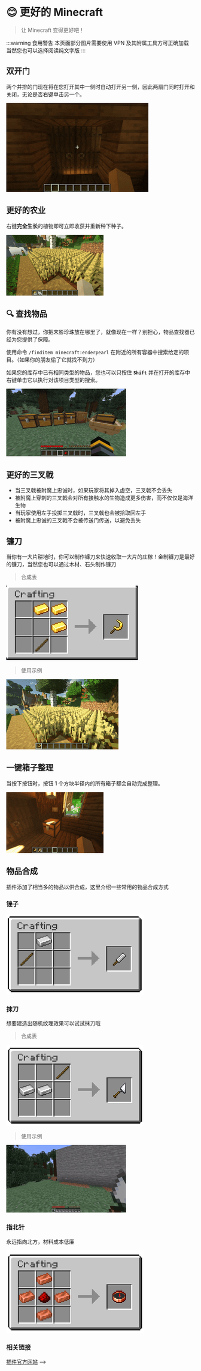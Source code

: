 # 😊 更好的 Minecraft

> 让 Minecraft 变得更好吧！

:::warning 食用警告
本页面部分图片需要使用 VPN 及其附属工具方可正确加载
当然您也可以选择阅读纯文字版
:::

## 双开门

两个并排的门现在将在您打开其中一侧时自动打开另一侧，因此两扇门同时打开和关闭，无论是否右键单击另一个。

![使用示例](pic/double-doors.gif)

## 更好的农业

右键**完全生长**的植物即可立即收获并重新种下种子。

![使用示例](pic/better-harvesting.gif)

## 🔍 查找物品

你有没有想过，你把末影珍珠放在哪里了，就像现在一样？别担心，物品查找器已经为您提供了保障。

使用命令 `/finditem minecraft:enderpearl` 在附近的所有容器中搜索给定的项目。（如果你的朋友偷了它就找不到力）

如果您的库存中已有相同类型的物品，您也可以只按住 **`Shift`** 并在打开的库存中右键单击它以执行对该项目类型的搜索。

![使用示例](pic/find_item.gif)

## 更好的三叉戟

- 当三叉戟被附魔上忠诚时，如果玩家将其掉入虚空，三叉戟不会丢失
- 被附魔上穿刺的三叉戟会对所有接触水的生物造成更多伤害，而不仅仅是海洋生物
- 当玩家使用左手投掷三叉戟时，三叉戟也会被拾取回左手
- 被附魔上忠诚的三叉戟不会被传送门传送，以避免丢失

## 镰刀

当你有一大片耕地时，你可以制作镰刀来快速收取一大片的庄稼！金制镰刀是最好的镰刀，当然您也可以通过木材、石头制作镰刀

> 合成表

![合成](pic/pic5.png)

> 使用示例

![使用示例](pic/sickle.gif)

## 一键箱子整理

当按下按钮时，按钮 1 个方块半径内的所有箱子都会自动完成整理。

![使用示例](pic/chest-sorting.gif)

## 物品合成

插件添加了相当多的物品以供合成，这里介绍一些常用的物品合成方式

### 锉子

![锉子](pic/pic1.png)

### 抹刀

想要建造出随机纹理效果可以试试抹刀哦

> 合成表

![瓦刀](pic/pic2.png)

> 使用示例

![使用示例](pic/trowel.gif)

### 指北针

永远指向北方，材料成本低廉

![指北针](pic/pic3.png)

### 相关链接

[插件官方网站](https://oddlama.github.io/vane/)
-->
